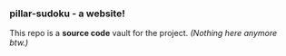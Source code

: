 ### pillar-sudoku  -  a website!
This repo is a **source code** vault for the project.
_(Nothing here anymore btw.)_
